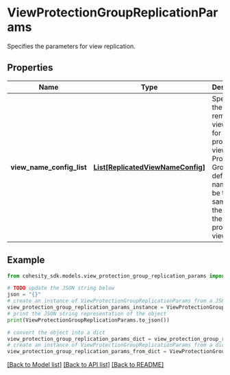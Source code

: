 # ViewProtectionGroupReplicationParams

Specifies the parameters for view replication.

## Properties

Name | Type | Description | Notes
------------ | ------------- | ------------- | -------------
**view_name_config_list** | [**List[ReplicatedViewNameConfig]**](ReplicatedViewNameConfig.md) | Specifies the list of remote view names for the protected views in the Protection Group. By default the names will be the same as the name of the protected view. | [optional] 

## Example

```python
from cohesity_sdk.models.view_protection_group_replication_params import ViewProtectionGroupReplicationParams

# TODO update the JSON string below
json = "{}"
# create an instance of ViewProtectionGroupReplicationParams from a JSON string
view_protection_group_replication_params_instance = ViewProtectionGroupReplicationParams.from_json(json)
# print the JSON string representation of the object
print(ViewProtectionGroupReplicationParams.to_json())

# convert the object into a dict
view_protection_group_replication_params_dict = view_protection_group_replication_params_instance.to_dict()
# create an instance of ViewProtectionGroupReplicationParams from a dict
view_protection_group_replication_params_from_dict = ViewProtectionGroupReplicationParams.from_dict(view_protection_group_replication_params_dict)
```
[[Back to Model list]](../README.md#documentation-for-models) [[Back to API list]](../README.md#documentation-for-api-endpoints) [[Back to README]](../README.md)


